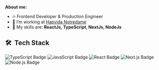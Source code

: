 **About me:**

- 🔥 Frontend Developer & Production Engineer
- 🔭 I’m working at [Hapvida Notredame]([https://wefit.com.br/](https://www.hapvida.com.br/site/))
- 🚀  My skills are: **ReactJs, TypeScript, NextJs, NodeJs**
 
## 🛠 &nbsp;Tech Stack

![TypeScript Badge](https://img.shields.io/badge/TypeScript-3178C6?logo=typescript&logoColor=fff&style=flat)
![JavaScript Badge](https://img.shields.io/badge/JavaScript-F7DF1E?logo=javascript&logoColor=000&style=flat)
![React Badge](https://img.shields.io/badge/React-61DAFB?logo=react&logoColor=000&style=flat)
![Next.js Badge](https://img.shields.io/badge/Next.js-000?logo=nextdotjs&logoColor=fff&style=flat)
![Node.js Badge](https://img.shields.io/badge/Node.js-5FA04E?logo=nodedotjs&logoColor=fff&style=flat)

 
